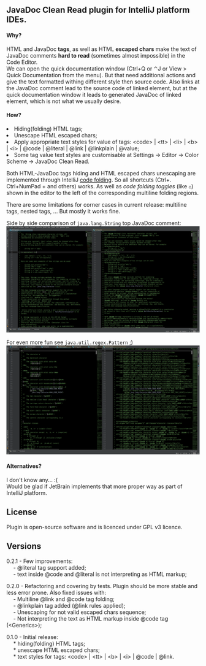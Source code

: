 <h2>JavaDoc Clean Read plugin for IntelliJ platform IDEs.</h2>

<h4>Why?</h4>
      HTML and JavaDoc <b>tags</b>, as well as HTML <b>escaped chars</b> make the text of JavaDoc comments <b>hard to read</b> (sometimes almost impossible) in the Code Editor.<br>    
     We can open the quick documentation window (Ctrl+Q or ⌃J or View > Quick Documentation from the menu). But that need additional actions and give the text formatted withing different style then source code. Also links at the JavaDoc comment lead to the source code of linked element, but at the quick documentation window it leads to generated JavaDoc of linked element, which is not what we usually desire.<br>

<h4>How?</h4>
      <li> Hiding(folding) HTML tags;
      <li> Unescape HTML escaped chars;
      <li> Apply appropriate text styles for value of tags: &lt;code&gt; | &lt;tt&gt; | &lt;li&gt; | &lt;b&gt; | &lt;i&gt; | @code | @literal | @link | @linkplain | @value;
      <li> Some tag value text styles are customisable at Settings -> Editor -> Color Scheme -> JavaDoc Clean Read. <br>

Both HTML-JavaDoc tags hiding and HTML escaped chars unescaping are implemented through IntelliJ <a href="https://www.jetbrains.com/help/idea/code-folding.html">code folding</a>. So all shortcuts (Ctrl+. Ctrl+NumPad + and others) works. As well as <i>code folding toggles</i> (like <code>&#x2302;</code>) shown in the editor to the left of the corresponding multiline folding regions. <br>       

There are some limitations for corner cases in current release: multiline tags, nested tags, ... But mostly it works fine. <br>

Side by side comparison of <code>java.lang.String</code> top JavaDoc comment: <br>
<img src="Screenshot_String.png">

For even more fun see <code>java.util.regex.Pattern</code> ;) <br>
<img src="Screenshot_Pattern.png">
<h4>Alternatives?</h4>
    I don't know any... :( <br> Would be glad if JetBrain implements that more proper way as part of IntelliJ platform. 

## **License**

Plugin is open-source software and is licenced under GPL v3 licence.

## **Versions**
0.2.1 - Few improvements: <br>
    &emsp; - @literal tag support added; <br>
    &emsp; - text inside @code and @literal is not interpreting as HTML markup;

0.2.0 - Refactoring and covering by tests. Plugin should be more stable and less error prone. Also fixed issues with: <br>
    &emsp; - Multiline @link and @code tag folding; <br>
    &emsp; - @linkplain tag added (@link rules applied); <br>
    &emsp; - Unescaping for not valid escaped chars sequence; <br>
    &emsp; - Not interpreting the text as HTML markup inside @code tag (&lt;Generics&gt;); <br>

0.1.0 - Initial release: <br>
           &emsp; * hiding(folding) HTML tags; <br>
           &emsp; * unescape HTML escaped chars; <br>
           &emsp; * text styles for tags: &lt;code&gt; | &lt;tt&gt; | &lt;b&gt; | &lt;i&gt; | @code | @link. <br>
